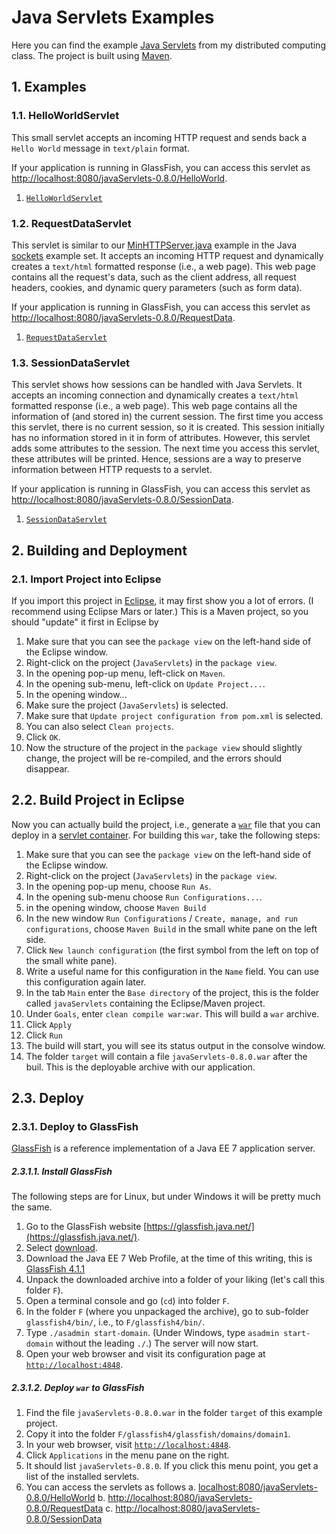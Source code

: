 # Java Servlets Examples

Here you can find the example [Java Servlets](https://en.wikipedia.org/wiki/Java_Servlet) from my distributed computing class. The project is built using [Maven](http://maven.apache.org/).

## 1. Examples

### 1.1. HelloWorldServlet

This small servlet accepts an incoming HTTP request and sends back a `Hello World` message in `text/plain` format.

If your application is running in GlassFish, you can access this servlet as [http://localhost:8080/javaServlets-0.8.0/HelloWorld](http://localhost:8080/javaServlets-0.8.0/HelloWorld).

1. [`HelloWorldServlet`](http://github.com/thomasWeise/distributedComputingExamples/tree/master/javaServlets/src/main/java/myServlets/HelloWorldServlet.java)

### 1.2. RequestDataServlet

This servlet is similar to our [MinHTTPServer.java](http://github.com/thomasWeise/distributedComputingExamples/tree/master/sockets/java/src/MinHTTPServer.java) example in the Java [sockets](http://github.com/thomasWeise/distributedComputingExamples/tree/master/sockets/java/) example set. It accepts an incoming HTTP request and dynamically creates a `text/html` formatted response (i.e., a web page). This web page contains all the request's data, such as the client address, all request headers, cookies, and dynamic query parameters (such as form data).

If your application is running in GlassFish, you can access this servlet as [http://localhost:8080/javaServlets-0.8.0/RequestData](http://localhost:8080/javaServlets-0.8.0/RequestData).

1. [`RequestDataServlet`](http://github.com/thomasWeise/distributedComputingExamples/tree/master/javaServlets/src/main/java/myServlets/RequestDataServlet.java)

### 1.3. SessionDataServlet

This servlet shows how sessions can be handled with Java Servlets. It accepts an incoming connection and dynamically creates a `text/html` formatted response (i.e., a web page). This web page contains all the information of (and stored in) the current session. The first time you access this servlet, there is no current session, so it is created. This session initially has no information stored in it in form of attributes. However, this servlet adds some attributes to the session. The next time you access this servlet, these attributes will be printed. Hence, sessions are a way to preserve information between HTTP requests to a servlet.

If your application is running in GlassFish, you can access this servlet as [http://localhost:8080/javaServlets-0.8.0/SessionData](http://localhost:8080/javaServlets-0.8.0/SessionData).

1. [`SessionDataServlet`](http://github.com/thomasWeise/distributedComputingExamples/tree/master/javaServlets/src/main/java/myServlets/SessionDataServlet.java)

## 2. Building and Deployment

### 2.1. Import Project into Eclipse

If you import this project in [Eclipse](http://www.eclipse.org), it may first show you a lot of errors. (I recommend using Eclipse Mars or later.) This is a Maven project, so you should "update" it first in Eclipse by

1. Make sure that you can see the `package view` on the left-hand side of the Eclipse window.
2. Right-click on the project (`JavaServlets`) in the `package view`.
3. In the opening pop-up menu, left-click on `Maven`.
4. In the opening sub-menu, left-click on `Update Project...`.
5. In the opening window...
  1. Make sure the project (`JavaServlets`) is selected.
  2. Make sure that `Update project configuration from pom.xml` is selected.
  3. You can also select `Clean projects`.
  4. Click `OK`.
6. Now the structure of the project in the `package view` should slightly change, the project will be re-compiled, and the errors should disappear.


## 2.2. Build Project in Eclipse

Now you can actually build the project, i.e., generate a [`war`](https://en.wikipedia.org/wiki/WAR_file_format_%28Sun%29) file that you can deploy in a [servlet container](https://en.wikipedia.org/wiki/Web_container). For building this `war`, take the following steps:

1. Make sure that you can see the `package view` on the left-hand side of the Eclipse window.
2. Right-click on the project (`JavaServlets`) in the `package view`.
3. In the opening pop-up menu, choose `Run As`.
4. In the opening sub-menu choose `Run Configurations...`.
5. in the opening window, choose `Maven Build`
6. In the new window `Run Configurations` / `Create, manage, and run configurations`, choose `Maven Build` in the small white pane on the left side.
7. Click `New launch configuration` (the first symbol from the left on top of the small white pane).
8. Write a useful name for this configuration in the `Name` field. You can use this configuration again later.
9. In the tab `Main` enter the `Base directory` of the project, this is the folder called `javaServlets` containing the Eclipse/Maven project.
10. Under `Goals`, enter `clean compile war:war`. This will build a `war` archive.
11. Click `Apply`
12. Click `Run`
13. The build will start, you will see its status output in the consolve window.
14. The folder `target` will contain a file `javaServlets-0.8.0.war` after the buil. This is the deployable archive with our application.

## 2.3. Deploy

### 2.3.1. Deploy to GlassFish

[GlassFish](https://glassfish.java.net/) is a reference implementation of a Java EE 7 application server.

##### 2.3.1.1. Install GlassFish

The following steps are for Linux, but under Windows it will be pretty much the same.

1. Go to the GlassFish website [https://glassfish.java.net/](https://glassfish.java.net/).
2. Select [download](https://glassfish.java.net/download.html).
3. Download the Java EE 7 Web Profile, at the time of this writing, this is [GlassFish 4.1.1](http://download.java.net/glassfish/4.1.1/release/glassfish-4.1.1-web.zip)
4. Unpack the downloaded archive into a folder of your liking (let's call this folder `F`).
5. Open a terminal console and go (`cd`) into folder `F`.
6. In the folder `F` (where you unpackaged the archive), go to sub-folder `glassfish4/bin/`, i.e., to `F/glassfish4/bin/`.
7. Type `./asadmin start-domain`. (Under Windows, type `asadmin start-domain` without the leading `./`.) The server will now start.
8. Open your web browser and visit its configuration page at [`http://localhost:4848`](http://localhost:4848).

##### 2.3.1.2. Deploy `war` to GlassFish

1. Find the file `javaServlets-0.8.0.war` in the folder `target` of this example project.
2. Copy it into the folder `F/glassfish4/glassfish/domains/domain1`.
3. In your web browser, visit [`http://localhost:4848`](http://localhost:4848).
4. Click `Applications` in the menu pane on the right.
5. It should list `javaServlets-0.8.0`. If you click this menu point, you get a list of the installed servlets.
6. You can access the servlets as follows
  a. [localhost:8080/javaServlets-0.8.0/HelloWorld](localhost:8080/javaServlets-0.8.0/HelloWorld)
  b. [http://localhost:8080/javaServlets-0.8.0/RequestData](http://localhost:8080/javaServlets-0.8.0/RequestData)
  c. [http://localhost:8080/javaServlets-0.8.0/SessionData](http://localhost:8080/javaServlets-0.8.0/SessionData)